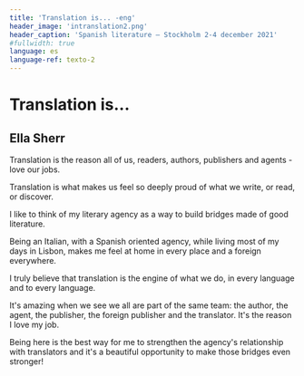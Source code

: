 ```yaml
---
title: 'Translation is... -eng'
header_image: 'intranslation2.png'
header_caption: 'Spanish literature – Stockholm 2-4 december 2021'
#fullwidth: true
language: es
language-ref: texto-2
---
```


<!--more-->

<div class="textos">

<div class="text en" lang="en">  
        <h1>Translation is...</h1>
        <h2>Ella Sherr</h2>  
        <p>Translation is the reason all of us, readers, authors, publishers and agents - love our jobs.</p>
        <p>Translation is what makes us feel so deeply proud of what we write, or read, or discover.</p>
        <p>I like to think of my literary agency as a way to build bridges made of good literature.</p>
        <p>Being an Italian, with a Spanish oriented agency, while living most of my days in Lisbon, makes me feel at home in every place and a foreign everywhere.</p>
        <p>I truly believe that translation is the engine of what we do, in every language and to every language.</p>
        <p>It's amazing when we see we all are part of the same team: the author, the agent, the publisher, the foreign publisher and the translator. It's the reason I love my job.</p>
        <p>Being here is the best way for me to strengthen the agency's relationship with translators and it's a beautiful opportunity to make those bridges even stronger!</p>
</div>
</div>

<!-- </div> -->

